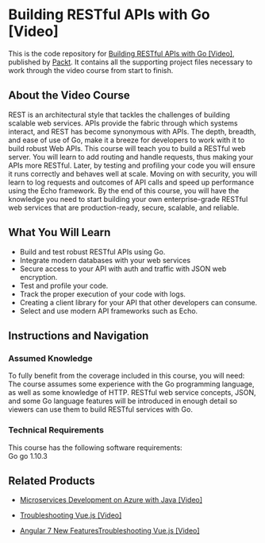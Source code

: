 # Building RESTful APIs with Go [Video]
This is the code repository for [Building RESTful APIs with Go [Video]](https://www.packtpub.com/application-development/building-restful-apis-go-video?utm_source=github&utm_medium=repository&utm_campaign=9781789614992), published by [Packt](https://www.packtpub.com/?utm_source=github). It contains all the supporting project files necessary to work through the video course from start to finish.
## About the Video Course
REST is an architectural style that tackles the challenges of building scalable web services. APIs provide the fabric through which systems interact, and REST has become synonymous with APIs. The depth, breadth, and ease of use of Go, make it a breeze for developers to work with it to build robust Web APIs. This course will teach you to build a RESTful web server. You will learn to add routing and handle requests, thus making your APIs more RESTful. Later, by testing and profiling your code you will ensure it runs correctly and behaves well at scale. Moving on with security, you will learn to log requests and outcomes of API calls and speed up performance using the Echo framework. By the end of this course, you will have the knowledge you need to start building your own enterprise-grade RESTful web services that are production-ready, secure, scalable, and reliable.

<H2>What You Will Learn</H2>
<DIV class=book-info-will-learn-text>
<UL>
<LI>Build and test robust RESTful APIs using Go. 
<LI>Integrate modern databases with your web services 
<LI>Secure access to your API with auth and traffic with JSON web encryption. 
<LI>Test and profile your code. 
<LI>Track the proper execution of your code with logs. 
<LI>Creating a client library for your API that other developers can consume. 
<LI>Select and use modern API frameworks such as Echo. </LI></UL></DIV>

## Instructions and Navigation
### Assumed Knowledge
To fully benefit from the coverage included in this course, you will need:<br/>
The course assumes some experience with the Go programming language, as well as some knowledge of HTTP. RESTful web service concepts, JSON, and some Go language features will be introduced in enough detail so viewers can use them to build RESTful services with Go.
### Technical Requirements
This course has the following software requirements:<br/>
Go go 1.10.3

## Related Products
* [Microservices Development on Azure with Java [Video]](https://www.packtpub.com/virtualization-and-cloud/microservices-development-azure-java-video?utm_source=github&utm_medium=repository&utm_campaign=9781789808858)

* [Troubleshooting Vue.js [Video]](https://www.packtpub.com/application-development/troubleshooting-vuejs-video?utm_source=github&utm_medium=repository&utm_campaign=9781788993531)

* [Angular 7 New FeaturesTroubleshooting Vue.js [Video]](https://www.packtpub.com/application-development/troubleshooting-vuejs-video?utm_source=github&utm_medium=repository&utm_campaign=9781788993531)

